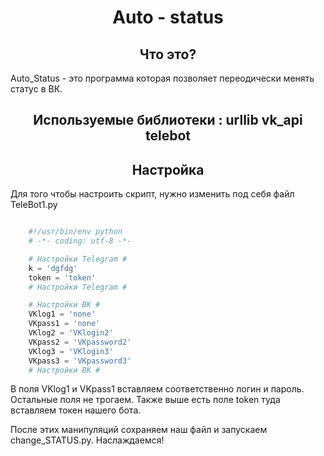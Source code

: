<h1 align="center"> Auto - status</h1>
<h2 align="center">Что это?</h2>
<p>Auto_Status - это программа которая позволяет переодически менять статус в ВК.</p>
<h2 align="center">Используемые библиотеки :
urllib
vk_api
telebot
</h2>
<h2 align="center">Настройка</h2>
<p>Для того чтобы настроить скрипт, нужно изменить под себя файл TeleBot1.py</p>

```python

	#!/usr/bin/env python 
	# -*- coding: utf-8 -*- 

	# Настройки Telegram #
	k = 'dgfdg'
	token = 'token'
	# Настройки Telegram #

	# Настройки ВК #
	VKlog1 = 'none'
	VKpass1 = 'none'
	VKlog2 = 'VKlogin2'
	VKpass2 = 'VKpassword2'
	VKlog3 = 'VKlogin3'
	VKpass3 = 'VKpassword3'
	# Настройки ВК #
```
<p>В поля VKlog1 и VKpass1 вставляем соответственно логин и пароль. Остальные поля не трогаем. Также выше есть поле token туда вставляем токен нашего бота.

После этих манипуляций сохраняем наш файл и запускаем change_STATUS.py. Наслаждаемся!
</p>
